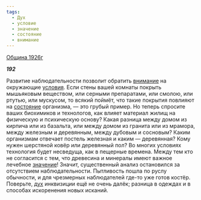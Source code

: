 ```yaml
---
tags:
  - Дух
  - условие
  - значение
  - состояние
  - внимание
---
```

[Община 1926г](https://127.0.0.1:4002/agni/1926)

___192___

Развитие наблюдательности позволит обратить [внимание](../../../tags/#внимание) на окружающие [условия](../../../tags/#условие). Если стены вашей комнаты покрыть мышьяковым веществом, или серными препаратами, или смолою, или ртутью, или мускусом, то всякий поймёт, что такие покрытия повлияют на [состояние](../../../tags/#состояние) организма, — это грубый пример. Но теперь спросите ваших биохимиков и технологов, как влияет материал жилищ на физическую и психическую основу? Какая разница между домом из кирпича или из базальта, или между домом из гранита или из мрамора, между железным и деревянным, между дубовым и сосновым? Каким организмам отвечает постель железная и каким — деревянная? Кому нужен шерстяной ковёр или деревянный пол? Во многих условиях технология будет несведуща, как в пещерные времена. Между тем кто не согласится с тем, что древесина и минералы имеют важное лечебное [значение](../../../tags/#значение)! Значит, существенный анализ остановился за отсутствием наблюдательности. Пытливость пошла по руслу обычности, и для чрезмерных наблюдателей где-то уже готов костёр. Поверьте, [дух](../../../tags/#Дух) инквизиции ещё не очень далёк; разница в одеждах и в способах искоренения новых исканий.   


